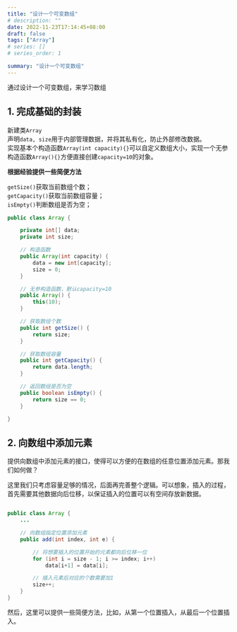 ```yaml
---
title: "设计一个可变数组"
# description: ""
date: 2022-11-23T17:14:45+08:00
draft: false
tags: ["Array"]
# series: []
# series_order: 1

summary: "设计一个可变数组"
---
```


通过设计一个可变数组，来学习数组

## 1. 完成基础的封装

新建类`Array`  
声明`data, size`用于内部管理数据，并将其私有化，防止外部修改数据。  
实现基本个构造函数`Array(int capacity){}`可以自定义数组大小，实现一个无参构造函数`Array(){}`方便直接创建`capacity=10`的对象。

**根据经验提供一些简便方法**

`getSize()`获取当前数组个数；  
`getCapacity()`获取当前数组容量；  
`isEmpty()`判断数组是否为空；

```java
public class Array {

    private int[] data;
    private int size;

    // 构造函数
    public Array(int capacity) {
        data = new int[capacity];
        size = 0;
    }

    // 无参构造函数，默认capacity=10
    public Array() {
        this(10);
    }

    // 获取数组个数
    public int getSize() {
        return size;
    }

    // 获取数组容量
    public int getCapacity() {
        return data.length;
    }

    // 返回数组是否为空
    public boolean isEmpty() {
        return size == 0;
    }

}
```

## 2. 向数组中添加元素

提供向数组中添加元素的接口，使得可以方便的在数组的任意位置添加元素。那我们如何做？

这里我们只考虑容量足够的情况，后面再完善整个逻辑。可以想象，插入的过程，首先需要其他数据向后位移，以保证插入的位置可以有空间存放新数据。
```java

public class Array {
    ...

    // 向数组指定位置添加元素
    public add(int index, int e) {

        // 将想要插入的位置开始的元素都向后位移一位
        for (int i = size - 1; i >= index; i++)
            data[i+1] = data[i];

        // 插入元素后对应的个数需要加1
        size++;
    }
}

```
然后，这里可以提供一些简便方法，比如，从第一个位置插入，从最后一个位置插入。
